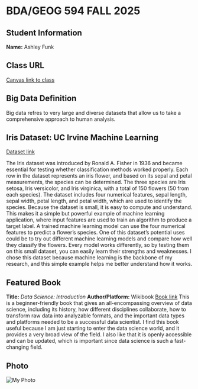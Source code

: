 # BDA/GEOG 594 FALL 2025
## Student Information
**Name:** Ashley Funk
## Class URL
[Canvas link to class](https://sdsu.instructure.com/courses/186022)
## Big Data Definition
Big data refres to very large and diverse datasets that allow us to take a comprehensive approach to human analysis.
## Iris Dataset: UC Irvine Machine Learning
[Dataset link](https://archive.ics.uci.edu/dataset/53/iris)

The Iris dataset was introduced by Ronald A. Fisher in 1936 and became essential for testing whether classification methods worked properly. Each row in the dataset represents an iris flower, and based on its sepal and petal measurements, the species can be determined. The three species are Iris setosa, Iris versicolor, and Iris virginica, with a total of 150 flowers (50 from each species). The dataset includes four numerical features, sepal length, sepal width, petal length, and petal width, which are used to identify the species. Because the dataset is small, it is easy to compute and understand. This makes it a simple but powerful example of machine learning application, where input features are used to train an algorithm to produce a target label. A trained machine learning model can use the four numerical features to predict a flower’s species. One of this dataset’s potential uses could be to try out different machine learning models and compare how well they classify the flowers. Every model works differently, so by testing them on this small dataset, you can easily learn their strengths and weaknesses. I chose this dataset because machine learning is the backbone of my research, and this simple example helps me better understand how it works.
## Featured Book
**Title:** *Data Science: Introduction*
**Author/Platform:** Wikibook
[Book link](https://en.wikibooks.org/wiki/Data_Science:_An_Introduction)
This is a beginner-friendly book that gives an all-encompassing overview of data science, including its history, how different disciplines collaborate, how to transform raw data into analyzable formats, and the important data types and platforms needed to be a successful data scientist. I find this book useful because I am just starting to enter the data science world, and it provides a very broad view of the field. I also like that it is openly accessible and can be updated, which is important since data science is such a fast-changing field.
## Photo
![My Photo](DR102093_VSCO.jpeg)

